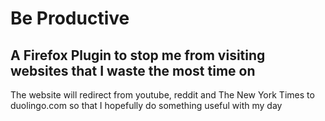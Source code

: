# Be Productive

## A Firefox Plugin to stop me from visiting websites that I waste the most time on

The website will redirect from youtube, reddit and The New York Times to duolingo.com so that I hopefully do something useful with my day 
